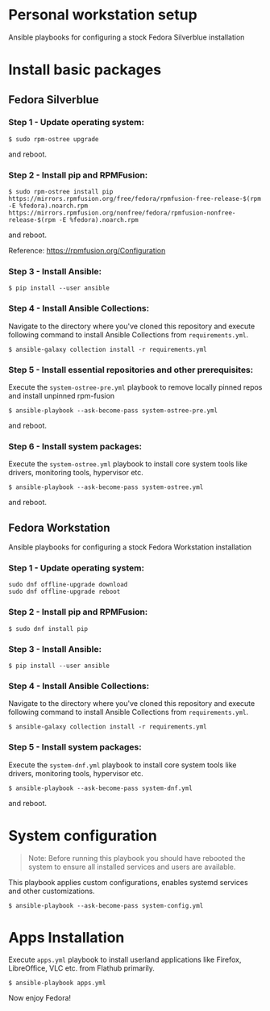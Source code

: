 # Personal workstation setup

Ansible playbooks for configuring a stock Fedora Silverblue installation

# Install basic packages

## Fedora Silverblue

### Step 1 - Update operating system:

    $ sudo rpm-ostree upgrade

and reboot.

### Step 2 - Install pip and RPMFusion:

    $ sudo rpm-ostree install pip https://mirrors.rpmfusion.org/free/fedora/rpmfusion-free-release-$(rpm -E %fedora).noarch.rpm https://mirrors.rpmfusion.org/nonfree/fedora/rpmfusion-nonfree-release-$(rpm -E %fedora).noarch.rpm

and reboot.

Reference: https://rpmfusion.org/Configuration

### Step 3 - Install Ansible:

    $ pip install --user ansible

### Step 4 - Install Ansible Collections:

Navigate to the directory where you've cloned this repository and execute following command to install Ansible Collections from `requirements.yml`.

    $ ansible-galaxy collection install -r requirements.yml

### Step 5 - Install essential repositories and other prerequisites:

Execute the `system-ostree-pre.yml` playbook to remove locally pinned repos and install unpinned rpm-fusion

    $ ansible-playbook --ask-become-pass system-ostree-pre.yml

and reboot.

### Step 6 - Install system packages:

Execute the `system-ostree.yml` playbook to install core system tools like drivers, monitoring tools, hypervisor etc.

    $ ansible-playbook --ask-become-pass system-ostree.yml

and reboot.

## Fedora Workstation

Ansible playbooks for configuring a stock Fedora Workstation installation

### Step 1 - Update operating system:

```
sudo dnf offline-upgrade download
sudo dnf offline-upgrade reboot
```

### Step 2 - Install pip and RPMFusion:

    $ sudo dnf install pip

### Step 3 - Install Ansible:

    $ pip install --user ansible

### Step 4 - Install Ansible Collections:

Navigate to the directory where you've cloned this repository and execute following command to install Ansible Collections from `requirements.yml`.

    $ ansible-galaxy collection install -r requirements.yml

### Step 5 - Install system packages:

Execute the `system-dnf.yml` playbook to install core system tools like drivers, monitoring tools, hypervisor etc.

    $ ansible-playbook --ask-become-pass system-dnf.yml

and reboot.

# System configuration

> Note: Before running this playbook you should have rebooted the system to ensure all installed services and users are available.

This playbook applies custom configurations, enables systemd services and other customizations.

    $ ansible-playbook --ask-become-pass system-config.yml

# Apps Installation

Execute `apps.yml` playbook to install userland applications like Firefox, LibreOffice, VLC etc. from Flathub primarily.

    $ ansible-playbook apps.yml

Now enjoy Fedora!
